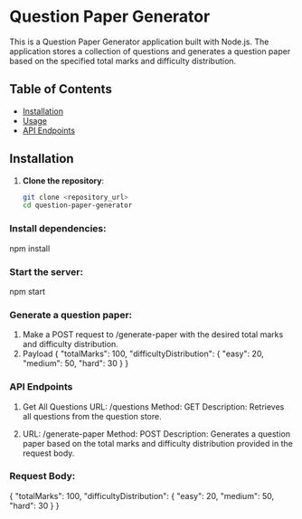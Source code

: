 # Question Paper Generator

This is a Question Paper Generator application built with Node.js. The application stores a collection of questions and generates a question paper based on the specified total marks and difficulty distribution.

## Table of Contents
- [Installation](#installation)
- [Usage](#usage)
- [API Endpoints](#api-endpoints)

## Installation

1. **Clone the repository**:
   ```bash
   git clone <repository_url>
   cd question-paper-generator


### Install dependencies:
npm install


### Start the server:
npm start


 ### Generate a question paper:
 1. Make a POST request to /generate-paper with the desired total marks and difficulty distribution.
 2. Payload {
    "totalMarks": 100,
    "difficultyDistribution": {
        "easy": 20,
        "medium": 50,
        "hard": 30
    }
}

### API Endpoints
1. Get All Questions
URL: /questions
Method: GET
Description: Retrieves all questions from the question store.

2. URL: /generate-paper
Method: POST
Description: Generates a question paper based on the total marks and difficulty distribution provided in the request body.


### Request Body:
{
    "totalMarks": 100,
    "difficultyDistribution": {
        "easy": 20,
        "medium": 50,
        "hard": 30
    }
}

